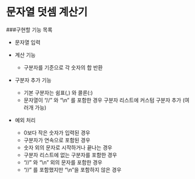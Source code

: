 # 문자열 덧셈 계산기
###구현할 기능 목록
- 문자열 입력
- 계산 기능
    - 구분자를 기준으로 각 숫자의 합 반환
    
- 구분자 추가 기능
    - 기본 구분자는 쉼표(,) 와 콜론(:)
    - 문자열이 “//” 와 “\n” 를 포함한 경우 구분자 리스트에 커스텀 구분자 추가 (여러개 가능)
    
- 예외 처리
    - 0보다 작은 숫자가 입력된 경우
    - 구분자가 연속으로 포함된 경우
    - 숫자 외의 문자로 시작하거나 끝나는 경우
    - 구분자 리스트에 없는 구분자를 포함한 경우
    - “//” 와 “\n” 외의 문자를 포함한 경우
    - “//” 를 포함했지만 “\n”을 포함하지 않은 경우
